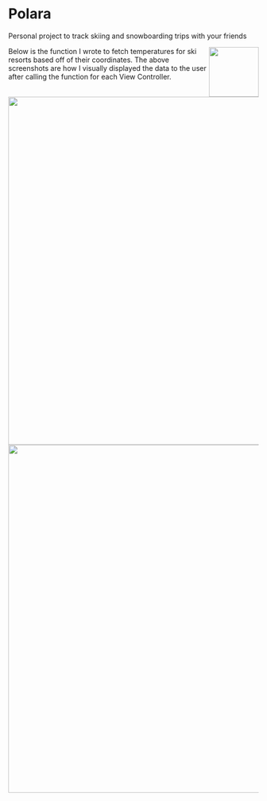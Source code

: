 # Polara
Personal project to track skiing and snowboarding trips with your friends

<img align="right" height="100" src="https://user-images.githubusercontent.com/45154466/88511070-705c4180-cfa1-11ea-8f29-eeefdbfe6e5e.png">
<img align="left" height="700" src="https://user-images.githubusercontent.com/45154466/88511206-b1545600-cfa1-11ea-8ec0-23561c068b31.png">
<img align="left" height="700" src="https://user-images.githubusercontent.com/45154466/88511203-b0232900-cfa1-11ea-9560-86c4da768c9d.png">



Below is the function I wrote to fetch temperatures for ski resorts based off of their coordinates. The above screenshots are how I visually displayed the data to the user after calling the function for each View Controller.

    func fetchTemperature(with coordinates: String, units: String, language: String, format: String, apiKey: String, completion: @escaping (Temperature?) -> Void) {
        
        //1. Construct the proper URL/URLRequest
        guard let baseURL = baseURL?.appendingPathComponent("current"),
            var components = URLComponents(url: baseURL, resolvingAgainstBaseURL: true) else { completion(nil) ; return }
        
        let querySearchTermItem = URLQueryItem(name: "geocode", value: coordinates)
        let queryUnits = URLQueryItem(name: "units", value: units)
        let queryLanguage = URLQueryItem(name: "language", value: language)
        let queryFormat = URLQueryItem(name: "format", value: format)
        let queryApiKey = URLQueryItem(name: "apiKey", value: apiKey)
        components.queryItems = [querySearchTermItem, queryUnits, queryLanguage, queryFormat, queryApiKey]
        guard let finalURL = components.url else { completion(nil) ; return }
        print(finalURL.absoluteString)
        
        //2. Call the DataTask - Don't forget to decode and .resume()
        URLSession.shared.dataTask(with: finalURL) { (data, _, error) in
            print("The Data Task just got back with some data")
            if let error = error {
                print("\(error.localizedDescription) \(error) in function: \(#function) ❌")
                completion(nil)
                return
            }
            guard let data = data else { completion(nil) ; return }
            
            do {
                let temperature = try JSONDecoder().decode(Temperature.self, from: data)
                completion(temperature)
                print(temperature)
            
            } catch {
                print("\(error.localizedDescription) \(error) in function: \(#function) ❌")
                completion(nil)
                return
            }
        } .resume()
    }
